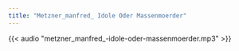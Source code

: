 ```yaml
---
title: "Metzner_manfred_ Idole Oder Massenmoerder"
---
```


{{< audio "metzner_manfred_-idole-oder-massenmoerder.mp3" >}}
